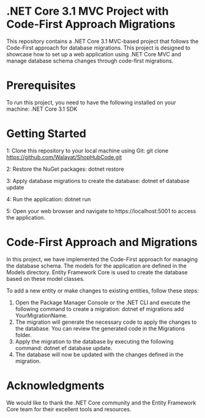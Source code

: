 # .NET Core 3.1 MVC Project with Code-First Approach Migrations

This repository contains a .NET Core 3.1 MVC-based project that follows the Code-First approach for database migrations.
This project is designed to showcase how to set up a web application using .NET Core MVC and manage database schema changes through code-first migrations.

# Prerequisites

To run this project, you need to have the following installed on your machine:
.NET Core 3.1 SDK

# Getting Started
1: Clone this repository to your local machine using Git:
   git clone https://github.com/Walayat/ShopHubCode.git

2: Restore the NuGet packages:
    dotnet restore

3: Apply database migrations to create the database:
   dotnet ef database update

4: Run the application:
   dotnet run

5: Open your web browser and navigate to https://localhost:5001 to access the application.

# Code-First Approach and Migrations
In this project, we have implemented the Code-First approach for managing the database schema. The models for the application are defined in the Models directory. 
Entity Framework Core is used to create the database based on these model classes.

To add a new entity or make changes to existing entities, follow these steps:
1. Open the Package Manager Console or the .NET CLI and execute the following command to create a migration:
   dotnet ef migrations add YourMigrationName.
2. The migration will generate the necessary code to apply the changes to the database. You can review the generated code in the Migrations folder.
3. Apply the migration to the database by executing the following command:
   dotnet ef database update.
4. The database will now be updated with the changes defined in the migration.


# Acknowledgments
We would like to thank the .NET Core community and the Entity Framework Core team for their excellent tools and resources.


